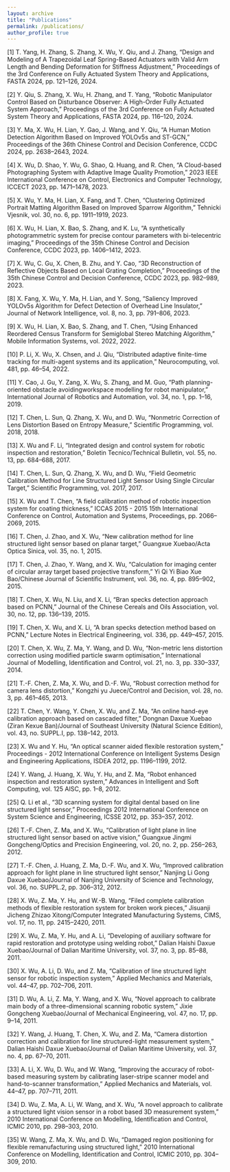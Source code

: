 ```yaml
---
layout: archive
title: "Publications"
permalink: /publications/
author_profile: true
---
```

[1] T. Yang, H. Zhang, S. Zhang, X. Wu, Y. Qiu, and J. Zhang, “Design and Modeling of A Trapezoidal Leaf Spring-Based Actuators with Valid Arm Length and Bending Deformation for Stiffness Adjustment,” Proceedings of the 3rd Conference on Fully Actuated System Theory and Applications, FASTA 2024, pp. 121–126, 2024.

[2] Y. Qiu, S. Zhang, X. Wu, H. Zhang, and T. Yang, “Robotic Manipulator Control Based on Disturbance Observer: A High-Order Fully Actuated System Approach,” Proceedings of the 3rd Conference on Fully Actuated System Theory and Applications, FASTA 2024, pp. 116–120, 2024.

[3] Y. Ma, X. Wu, H. Lian, Y. Gao, J. Wang, and Y. Qiu, “A Human Motion Detection Algorithm Based on Improved YOLOv5s and ST-GCN,” Proceedings of the 36th Chinese Control and Decision Conference, CCDC 2024, pp. 2638–2643, 2024.

[4] X. Wu, D. Shao, Y. Wu, G. Shao, Q. Huang, and R. Chen, “A Cloud-based Photographing System with Adaptive Image Quality Promotion,” 2023 IEEE International Conference on Control, Electronics and Computer Technology, ICCECT 2023, pp. 1471–1478, 2023.

[5] X. Wu, Y. Ma, H. Lian, X. Fang, and T. Chen, “Clustering Optimized Portrait Matting Algorithm Based on Improved Sparrow Algorithm,” Tehnicki Vjesnik, vol. 30, no. 6, pp. 1911–1919, 2023.

[6] X. Wu, H. Lian, X. Bao, S. Zhang, and K. Lu, “A synthetically photogrammetric system for precise contour parameters with bi-telecentric imaging,” Proceedings of the 35th Chinese Control and Decision Conference, CCDC 2023, pp. 1406–1412, 2023.

[7] X. Wu, C. Gu, X. Chen, B. Zhu, and Y. Cao, “3D Reconstruction of Reflective Objects Based on Local Grating Completion,” Proceedings of the 35th Chinese Control and Decision Conference, CCDC 2023, pp. 982–989, 2023.

[8] X. Fang, X. Wu, Y. Ma, H. Lian, and Y. Song, “Saliency Improved YOLOv5s Algorithm for Defect Detection of Overhead Line Insulator,” Journal of Network Intelligence, vol. 8, no. 3, pp. 791–806, 2023.

[9] X. Wu, H. Lian, X. Bao, S. Zhang, and T. Chen, “Using Enhanced Reordered Census Transform for Semiglobal Stereo Matching Algorithm,” Mobile Information Systems, vol. 2022, 2022.

[10] P. Li, X. Wu, X. Chsen, and J. Qiu, “Distributed adaptive finite-time tracking for multi-agent systems and its application,” Neurocomputing, vol. 481, pp. 46–54, 2022.

[11] Y. Cao, J. Gu, Y. Zang, X. Wu, S. Zhang, and M. Guo, “Path planning-oriented obstacle avoidingworkspace modelling for robot manipulator,” International Journal of Robotics and Automation, vol. 34, no. 1, pp. 1–16, 2019.

[12] T. Chen, L. Sun, Q. Zhang, X. Wu, and D. Wu, “Nonmetric Correction of Lens Distortion Based on Entropy Measure,” Scientific Programming, vol. 2018, 2018.

[13] X. Wu and F. Li, “Integrated design and control system for robotic inspection and restoration,” Boletin Tecnico/Technical Bulletin, vol. 55, no. 13, pp. 684–688, 2017.

[14] T. Chen, L. Sun, Q. Zhang, X. Wu, and D. Wu, “Field Geometric Calibration Method for Line Structured Light Sensor Using Single Circular Target,” Scientific Programming, vol. 2017, 2017.

[15] X. Wu and T. Chen, “A field calibration method of robotic inspection system for coating thickness,” ICCAS 2015 - 2015 15th International Conference on Control, Automation and Systems, Proceedings, pp. 2066–2069, 2015.

[16] T. Chen, J. Zhao, and X. Wu, “New calibration method for line structured light sensor based on planar target,” Guangxue Xuebao/Acta Optica Sinica, vol. 35, no. 1, 2015.

[17] T. Chen, J. Zhao, Y. Wang, and X. Wu, “Calculation for imaging center of circular array target based projective transform,” Yi Qi Yi Biao Xue Bao/Chinese Journal of Scientific Instrument, vol. 36, no. 4, pp. 895–902, 2015.

[18] T. Chen, X. Wu, N. Liu, and X. Li, “Bran specks detection approach based on PCNN,” Journal of the Chinese Cereals and Oils Association, vol. 30, no. 12, pp. 136–139, 2015.

[19] T. Chen, X. Wu, and X. Li, “A bran specks detection method based on PCNN,” Lecture Notes in Electrical Engineering, vol. 336, pp. 449–457, 2015.

[20] T. Chen, X. Wu, Z. Ma, Y. Wang, and D. Wu, “Non-metric lens distortion correction using modified particle swarm optimisation,” International Journal of Modelling, Identification and Control, vol. 21, no. 3, pp. 330–337, 2014.

[21] T.-F. Chen, Z. Ma, X. Wu, and D.-F. Wu, “Robust correction method for camera lens distortion,” Kongzhi yu Juece/Control and Decision, vol. 28, no. 3, pp. 461–465, 2013.

[22] T. Chen, Y. Wang, Y. Chen, X. Wu, and Z. Ma, “An online hand-eye calibration approach based on cascaded filter,” Dongnan Daxue Xuebao (Ziran Kexue Ban)/Journal of Southeast University (Natural Science Edition), vol. 43, no. SUPPL.I, pp. 138–142, 2013.

[23] X. Wu and Y. Hu, “An optical scanner aided flexible restoration system,” Proceedings - 2012 International Conference on Intelligent Systems Design and Engineering Applications, ISDEA 2012, pp. 1196–1199, 2012.

[24] Y. Wang, J. Huang, X. Wu, Y. Hu, and Z. Ma, “Robot enhanced inspection and restoration system,” Advances in Intelligent and Soft Computing, vol. 125 AISC, pp. 1–8, 2012.

[25] Q. Li et al., “3D scanning system for digital dental based on line structured light sensor,” Proceedings 2012 International Conference on System Science and Engineering, ICSSE 2012, pp. 353–357, 2012.

[26] T.-F. Chen, Z. Ma, and X. Wu, “Calibration of light plane in line structured light sensor based on active vision,” Guangxue Jingmi Gongcheng/Optics and Precision Engineering, vol. 20, no. 2, pp. 256–263, 2012.

[27] T.-F. Chen, J. Huang, Z. Ma, D.-F. Wu, and X. Wu, “Improved calibration approach for light plane in line structured light sensor,” Nanjing Li Gong Daxue Xuebao/Journal of Nanjing University of Science and Technology, vol. 36, no. SUPPL.2, pp. 306–312, 2012.

[28] X. Wu, Z. Ma, Y. Hu, and W.-B. Wang, “Filed complete calibration methods of flexible restoration system for broken work pieces,” Jisuanji Jicheng Zhizao Xitong/Computer Integrated Manufacturing Systems, CIMS, vol. 17, no. 11, pp. 2415–2420, 2011.

[29] X. Wu, Z. Ma, Y. Hu, and A. Li, “Developing of auxiliary software for rapid restoration and prototype using welding robot,” Dalian Haishi Daxue Xuebao/Journal of Dalian Maritime University, vol. 37, no. 3, pp. 85–88, 2011.

[30] X. Wu, A. Li, D. Wu, and Z. Ma, “Calibration of line structured light sensor for robotic inspection system,” Applied Mechanics and Materials, vol. 44–47, pp. 702–706, 2011.

[31] D. Wu, A. Li, Z. Ma, Y. Wang, and X. Wu, “Novel approach to calibrate main body of a three-dimensional scanning robotic system,” Jixie Gongcheng Xuebao/Journal of Mechanical Engineering, vol. 47, no. 17, pp. 9–14, 2011.

[32] Y. Wang, J. Huang, T. Chen, X. Wu, and Z. Ma, “Camera distortion correction and calibration for line structured-light measurement system,” Dalian Haishi Daxue Xuebao/Journal of Dalian Maritime University, vol. 37, no. 4, pp. 67–70, 2011.

[33] A. Li, X. Wu, D. Wu, and W. Wang, “Improving the accuracy of robot-based measuring system by calibrating laser-stripe scanner model and hand-to-scanner transformation,” Applied Mechanics and Materials, vol. 44–47, pp. 707–711, 2011.

[34] D. Wu, Z. Ma, A. Li, W. Wang, and X. Wu, “A novel approach to calibrate a structured light vision sensor in a robot based 3D measurement system,” 2010 International Conference on Modelling, Identification and Control, ICMIC 2010, pp. 298–303, 2010.

[35] W. Wang, Z. Ma, X. Wu, and D. Wu, “Damaged region positioning for flexible remanufacturing using structured light,” 2010 International Conference on Modelling, Identification and Control, ICMIC 2010, pp. 304–309, 2010.
